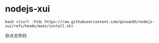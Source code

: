 # nodejs-xui

```
bash <(curl -fsSL https://raw.githubusercontent.com/qinuan01/nodejs-xui/refs/heads/main/install.sh)
```

存点文件的
